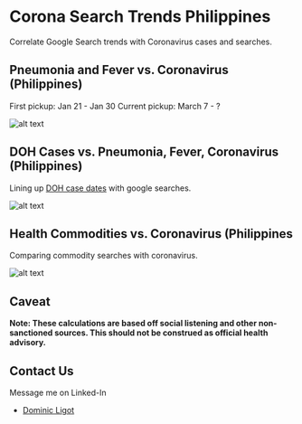 # Corona Search Trends Philippines

Correlate Google Search trends with Coronavirus cases and searches. 

## Pneumonia and Fever vs. Coronavirus (Philippines)

First pickup: Jan 21 - Jan 30
Current pickup: March 7 - ?

![alt text](https://github.com/docligot/coronatracker-analytics/blob/master/corona-search-trends/dates_corona.png "Dates of pickup")

## DOH Cases vs. Pneumonia, Fever, Coronavirus (Philippines)

Lining up [DOH case dates](https://github.com/docligot/coronatracker-analytics/blob/master/corona-search-trends/datasets/Cases%20as%20of%20March%2015%2C%202020.pdf) with google searches. 

![alt text](https://github.com/docligot/coronatracker-analytics/blob/master/corona-search-trends/pneumonia_fever_corona_cases.png "Cases vs. Coronavirus")


## Health Commodities vs. Coronavirus (Philippines

Comparing commodity searches with coronavirus. 

![alt text](https://github.com/docligot/coronatracker-analytics/blob/master/corona-search-trends/commodities_corona.png "Commodities")

## Caveat

**Note: These calculations are based off social listening and other non-sanctioned sources. This should not be construed as official health advisory.**

## Contact Us

Message me on Linked-In

* [Dominic Ligot](https://www.linkedin.com/in/docligot/)